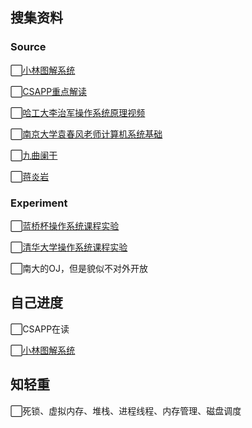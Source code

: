 ## 搜集资料

### Source

⬜[小林图解系统](https://xiaolincoding.com/os/)

⬜[CSAPP重点解读](https://fengmuzi2003.gitbook.io/csapp3e/)

⬜[哈工大李治军操作系统原理视频](https://www.bilibili.com/video/BV1d4411v7u7/?vd_source=98edb319e59affabde4d9cb2731826cd)

⬜[南京大学袁春风老师计算机系统基础](https://www.icourse163.org/learn/NJU-1001625001?tid=1468213529#/learn/announce)

⬜[九曲阑干](https://space.bilibili.com/354767108/)

⬜[蒋炎岩](https://space.bilibili.com/202224425/video)

### Experiment

⬜[蓝桥杯操作系统课程实验](https://www.lanqiao.cn/courses/115)

⬜[清华大学操作系统课程实验](https://www.bilibili.com/video/BV1wW41167Av/?from=search&seid=2265296002609085661)

⬜南大的OJ，但是貌似不对外开放

## 自己进度

⬜CSAPP在读

⬜[小林图解系统](https://xiaolincoding.com/os/)

## 知轻重

⬜死锁、虚拟内存、堆栈、进程线程、内存管理、磁盘调度



